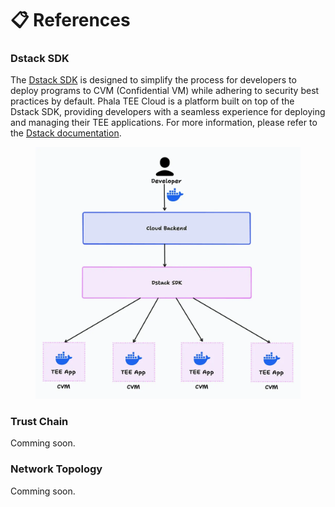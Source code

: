 # 📋 References

### Dstack SDK

The [Dstack SDK](https://github.com/dstack-TEE/dstack) is designed to simplify the process for developers to deploy programs to CVM (Confidential VM) while adhering to security best practices by default. Phala TEE Cloud is a platform built on top of the Dstack SDK, providing developers with a seamless experience for deploying and managing their TEE applications. For more information, please refer to the [Dstack documentation](https://docs.phala.network/dstack/overview).

<figure><img src="../.gitbook/assets/cloud-topology.png" alt="cloud topology"><figcaption></figcaption></figure>

### Trust Chain

Comming soon.

### Network Topology

Comming soon.
